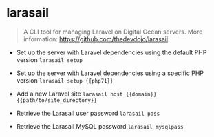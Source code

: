# larasail
> A CLI tool for managing Laravel on Digital Ocean servers.
> More information: <https://github.com/thedevdojo/larasail>.

- Set up the server with Laravel dependencies using the default PHP version
`larasail setup`

- Set up the server with Laravel dependencies using a specific PHP version
`larasail setup {{php71}}`

- Add a new Laravel site
`larasail host {{domain}} {{path/to/site_directory}}`

- Retrieve the Larasail user password
`larasail pass`

- Retrieve the Larasail MySQL password
`larasail mysqlpass`
